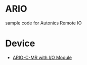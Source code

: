 # ARIO
sample code for Autonics Remote IO

# Device

 - [ARIO-C-MR with I/O Module](https://www.autonics.com/series/3000907)
